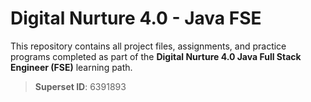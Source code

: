 # Digital Nurture 4.0 - Java FSE

This repository contains all project files, assignments, and practice programs completed as part of the **Digital Nurture 4.0 Java Full Stack Engineer (FSE)** learning path.

> **Superset ID**: 6391893






